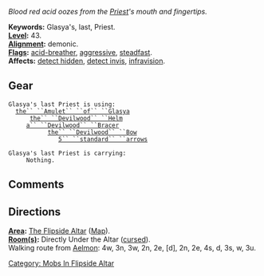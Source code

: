 *Blood red acid oozes from the [Priest](:Category:_Priests "wikilink")'s
mouth and fingertips.*

**Keywords:** Glasya's, last, Priest.  
**[Level](Level "wikilink"):** 43.  
**[Alignment](Alignment "wikilink"):** demonic.  
**[Flags](:Category:_Mob_Types "wikilink"):**
[acid-breather](Breathing_Mobs "wikilink"),
[aggressive](Aggressive_Mobs "wikilink"),
[steadfast](Sentinel_Mobs "wikilink").  
**Affects:** [detect hidden](Detect_Hidden "wikilink"), [detect
invis](Detect_Invis "wikilink"),
[infravision](Infravision "wikilink").  

## Gear

`Glasya's last Priest is using:`  
<worn around neck>`  `[`the`` ``Amulet`` ``of`` ``Glasya`](Amulet_Of_Glasya "wikilink")  
<worn on head>`      `[`the`` ``Devilwood`` ``Helm`](Devilwood_Helm "wikilink")  
<worn on wrist>`     `[`a`` ``Devilwood`` ``Bracer`](Devilwood_Bracer "wikilink")  
<wielded>`           `[`the`` ``Devilwood`` ``Bow`](Devilwood_Bow "wikilink")  
<held>`              `[`5`` ``standard`` ``arrows`](Standard_Arrows "wikilink")

`Glasya's last Priest is carrying:`  
`     Nothing.`

## Comments

## Directions

**[Area](:Category:_Areas "wikilink"):** [The Flipside
Altar](:Category:_Flipside_Altar "wikilink")
([Map](Flipside_Altar_Map "wikilink")).  
**[Room(s)](:Category:_Rooms "wikilink"):** Directly Under the Altar
([cursed](Cursed_Rooms "wikilink")).  
Walking route from [Aelmon](Aelmon "wikilink"): 4w, 3n, 3w, 2n, 2e,
\[d\], 2n, 2e, 4s, d, 3s, w, 3u.  

[Category: Mobs In Flipside
Altar](Category:_Mobs_In_Flipside_Altar "wikilink")
